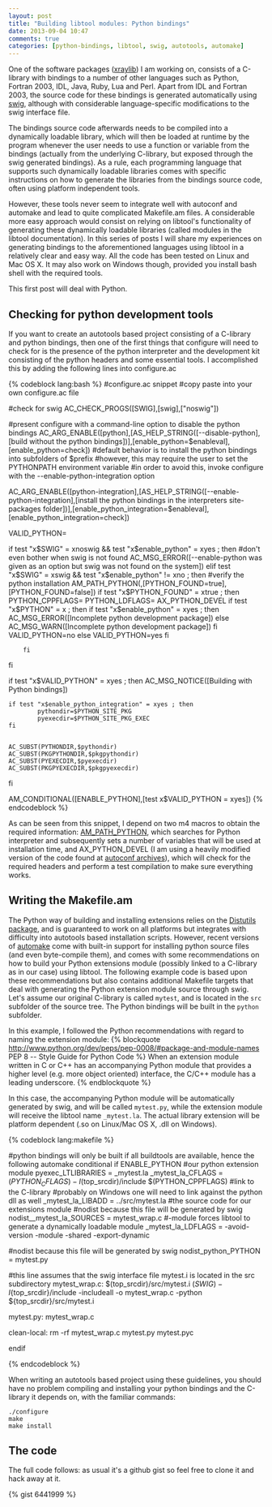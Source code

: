 ```yaml
---
layout: post
title: "Building libtool modules: Python bindings"
date: 2013-09-04 10:47
comments: true
categories: [python-bindings, libtool, swig, autotools, automake]
---
```


One of the software packages ([xraylib](http://github.com/tschoonj/xraylib)) I am working on, consists of a C-library with bindings to a number of other languages such as Python, Fortran 2003, IDL, Java, Ruby, Lua and Perl. Apart from IDL and Fortran 2003, the source code for these bindings is generated automatically using [swig](http://www.swig.org), although with considerable language-specific modifications to the swig interface file.

The bindings source code afterwards needs to be compiled into a dynamically loadable library, which will then be loaded at runtime by the program whenever the user needs to use a function or variable from the bindings (actually from the underlying C-library, but exposed through the swig generated bindings).
As a rule, each programming language that supports such dynamically loadable libraries comes with specific instructions on how to generate the libraries from the bindings source code, often using platform independent tools.

However, these tools never seem to integrate well with autoconf and automake and lead to quite complicated Makefile.am files. A considerable more easy approach would consist on relying on libtool's functionality of generating these dynamically loadable libraries (called modules in the libtool documentation).
In this series of posts I will share my experiences on generating bindings to the aforementioned languages using libtool in a relatively clear and easy way. All the code has been tested on Linux and Mac OS X. It may also work on Windows though, provided you install bash shell with the required tools.

This first post will deal with Python.

<!--more-->

## Checking for python development tools

If you want to create an autotools based project consisting of a C-library and python bindings, then one of the first things that configure will need to check for is the presence of the python interpreter and the development kit consisting of the python headers and some essential tools.
I accomplished this by adding the following lines into configure.ac

{% codeblock lang:bash %}
#configure.ac snippet
#copy paste into your own configure.ac file

#check for swig
AC_CHECK_PROGS([SWIG],[swig],["noswig"])

#present configure with a command-line option to disable the python bindings
AC_ARG_ENABLE([python],[AS_HELP_STRING([--disable-python],[build without the python bindings])],[enable_python=$enableval],[enable_python=check])
#default behavior is to install the python bindings into subfolders of $prefix
#however, this may require the user to set the PYTHONPATH environment variable
#in order to avoid this, invoke configure with the --enable-python-integration option

AC_ARG_ENABLE([python-integration],[AS_HELP_STRING([--enable-python-integration],[install the python bindings in the interpreters site-packages folder])],[enable_python_integration=$enableval],[enable_python_integration=check])

VALID_PYTHON=

if test "x$SWIG" = xnoswig && test "x$enable_python" = xyes ; then
        #don't even bother when swig is not found
        AC_MSG_ERROR([--enable-python was given as an option but swig was not found on the system])
elif test "x$SWIG" = xswig && test "x$enable_python" != xno ; then
        #verify the python installation
        AM_PATH_PYTHON(,[PYTHON_FOUND=true],[PYTHON_FOUND=false])
        if test "x$PYTHON_FOUND" = xtrue ; then
                PYTHON_CPPFLAGS=
                PYTHON_LDFLAGS=
                AX_PYTHON_DEVEL
                if test "x$PYTHON" = x ; then
                        if test "x$enable_python" = xyes ; then
                                AC_MSG_ERROR([Incomplete python development package])
                        else
                                AC_MSG_WARN([Incomplete python development package])
                        fi
                        VALID_PYTHON=no
                else
                        VALID_PYTHON=yes
                fi

        fi
fi


if test "x$VALID_PYTHON" = xyes ; then
	AC_MSG_NOTICE([Building with Python bindings])


	if test "x$enable_python_integration" = xyes ; then
        	pythondir=$PYTHON_SITE_PKG
        	pyexecdir=$PYTHON_SITE_PKG_EXEC
	fi


	AC_SUBST(PYTHONDIR,$pythondir)
	AC_SUBST(PKGPYTHONDIR,$pkgpythondir)
	AC_SUBST(PYEXECDIR,$pyexecdir)
	AC_SUBST(PKGPYEXECDIR,$pkgpyexecdir)
fi

AM_CONDITIONAL([ENABLE_PYTHON],[test x$VALID_PYTHON = xyes])
{% endcodeblock %}

As can be seen from this snippet, I depend on two m4 macros to obtain the required information: [AM_PATH_PYTHON](http://www.gnu.org/software/automake/manual/html_node/Python.html), which searches for Python interpreter and subsequently sets a number of variables that will be used at installation time, and AX_PYTHON_DEVEL (I am using a heavily modified version of the code found at [autoconf archives](http://www.gnu.org/software/autoconf-archive/ax_python_devel.html)), which will check for the required headers and perform a test compilation to make sure everything works.

## Writing the Makefile.am

The Python way of building and installing extensions relies on the [Distutils package](http://docs.python.org/3.3/distutils/setupscript.html#describing-extension-modules), and is guaranteed to work on all platforms but integrates with difficulty into autotools based installation scripts.
However, recent versions of [automake](http://www.gnu.org/software/automake/manual/html_node/Python.html) come with built-in support for installing python source files (and even byte-compile them), and comes with some recommendations on how to build your Python extensions module (possibly linked to a C-library as in our case) using libtool. The following example code is based upon these recommendations but also contains additional Makefile targets that deal with generating the Python extension module source through swig. Let's assume our original C-library is called `mytest`, and is located in the `src` subfolder of the source tree. The Python bindings will be built in the `python` subfolder.

In this example, I followed the Python recommendations with regard to naming the extension module: 
{% blockquote http://www.python.org/dev/peps/pep-0008/#package-and-module-names PEP 8 -- Style Guide for Python Code %}
When an extension module written in C or C++ has an accompanying Python module that provides a higher level (e.g. more object oriented) interface, the C/C++ module has a leading underscore.
{% endblockquote %}

In this case, the accompanying Python module will be automatically generated by swig, and will be called `mytest.py`, while the extension module will receive the libtool name `_mytest.la`. The actual library extension will be platform dependent (.so on Linux/Mac OS X, .dll on Windows).

{% codeblock lang:makefile %}

#python bindings will only be built if all buildtools are available, hence the following automake conditional
if ENABLE_PYTHON
#our python extension module
pyexec_LTLIBRARIES = _mytest.la
_mytest_la_CFLAGS = $(PYTHON_CFLAGS) -I$(top_srcdir)/include $(PYTHON_CPPFLAGS)
#link to the C-library
#probably on Windows one will need to link against the python dll as well
_mytest_la_LIBADD = ../src/mytest.la
#the source code for our extensions module
#nodist because this file will be generated by swig
nodist__mytest_la_SOURCES = mytest_wrap.c
#-module forces libtool to generate a dynamically loadable module
_mytest_la_LDFLAGS = -avoid-version -module -shared -export-dynamic


#nodist because this file will be generated by swig
nodist_python_PYTHON = mytest.py

#this line assumes that the swig interface file mytest.i is located in the src subdirectory
mytest_wrap.c: $(top_srcdir)/src/mytest.i
	$(SWIG) -I${top_srcdir}/include -includeall -o mytest_wrap.c -python ${top_srcdir}/src/mytest.i

mytest.py: mytest_wrap.c

clean-local:
	rm -rf mytest_wrap.c mytest.py mytest.pyc

endif

{% endcodeblock %}

When writing an autotools based project using these guidelines, you should have no problem compiling and installing your python bindings and the C-library it depends on, with the familiar commands:

```
./configure
make
make install
```

## The code

The full code follows: as usual it's a github gist so feel free to clone it and hack away at it.

{% gist 6441999 %}
